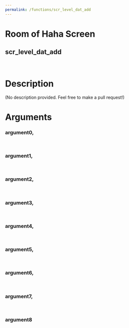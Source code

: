 ```yaml
---
permalink: /functions/scr_level_dat_add
---
```

# Room of Haha Screen  
## scr_level_dat_add  
&nbsp;  
# Description  
(No description provided. Feel free to make a pull request!) 
&nbsp;  
# Arguments
### argument0, 

&nbsp;  
### argument1, 

&nbsp;  
### argument2, 

&nbsp;  
### argument3, 

&nbsp;  
### argument4, 

&nbsp;  
### argument5, 

&nbsp;  
### argument6, 

&nbsp;  
### argument7, 

&nbsp;  
### argument8

&nbsp;  


